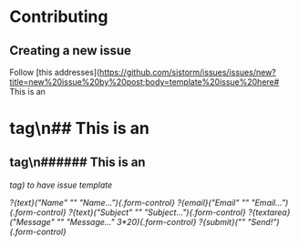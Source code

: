 # Contributing

## Creating a new issue

Follow [this addresses](https://github.com/sistorm/issues/issues/new?title=new%20issue%20by%20post;body=template%20issue%20here# This is an <h1> tag\n## This is an <h2> tag\n###### This is an <h6> tag) to have issue template


<form role="form" markdown="1">
  ?{text}("Name" "" "Name..."){.form-control}
  ?{email}("Email" "" "Email..."){.form-control}
  ?{text}("Subject" "" "Subject..."){.form-control}
  ?{textarea}("Message" "" "Message..." 3*20){.form-control}
  ?{submit}("" "Send!"){.form-control}
</form>
